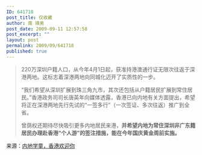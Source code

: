 ```yaml
---
ID: 641718
post_title: 仅收藏
author: 南 靖男
post_date: 2009-09-11 12:57:58
post_excerpt: ""
layout: post
permalink: 2009/09/641718
published: true
---
```

<blockquote>220万深圳户籍人口，从今年4月1日起，获准持港澳通行证无限次往返于深港两地。这标志着深港两地向同城化迈开了实质性的一步。

“我们希望从深圳扩展到珠三角九市，其次还包括从户籍居民扩展到常住居民。”香港政务司司长唐英年向媒体透露，香港已向内地有关方面提出，希望将正在深港两地先行先试的“一签多行”（一次签证、多次往返）推广到全省。

曾荫权还期待尽快吸引更多内地居民来港，<strong>并希望内地为常住深圳非广东籍居民办理赴香港“个人游”的签注措施，能在今年国庆黄金周前实施。</strong></blockquote>
来源：<a href="http://www.infzm.com/content/34453">内地学童，香港欢迎你</a>